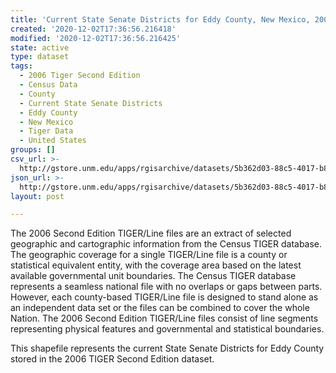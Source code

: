 ```yaml
---
title: 'Current State Senate Districts for Eddy County, New Mexico, 2006se TIGER'
created: '2020-12-02T17:36:56.216418'
modified: '2020-12-02T17:36:56.216425'
state: active
type: dataset
tags:
  - 2006 Tiger Second Edition
  - Census Data
  - County
  - Current State Senate Districts
  - Eddy County
  - New Mexico
  - Tiger Data
  - United States
groups: []
csv_url: >-
  http://gstore.unm.edu/apps/rgisarchive/datasets/5b362d03-88c5-4017-b8c0-c5016a1d9c4f/tgr2006se_eddy_slducu.derived.csv
json_url: >-
  http://gstore.unm.edu/apps/rgisarchive/datasets/5b362d03-88c5-4017-b8c0-c5016a1d9c4f/tgr2006se_eddy_slducu.derived.json
layout: post

---
```

The 2006 Second Edition TIGER/Line files are an extract of selected geographic and cartographic information from the Census TIGER database.  The geographic coverage for a single TIGER/Line file is a county or statistical equivalent entity, with the coverage area based on the latest available governmental unit boundaries. The Census TIGER database represents a seamless national file with no overlaps or gaps between parts.  However, each county-based TIGER/Line file is designed to stand alone as an independent data set or the files can be combined to cover the whole Nation.  The 2006 Second Edition  TIGER/Line files consist of line segments representing physical features and governmental and statistical boundaries.  

This shapefile represents the current State Senate Districts for Eddy County stored in the 2006 TIGER Second Edition dataset.
